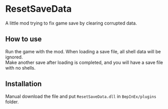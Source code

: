 # ResetSaveData

A little mod trying to fix game save by clearing corrupted data.  

## How to use
Run the game with the mod. When loading a save file, all shell data will be ignored.  
Make another save after loading is completed, and you will have a save file with no shells.    

## Installation
Manual download the file and put `ResetSaveData.dll` in `BepInEx/plugins` folder.  

